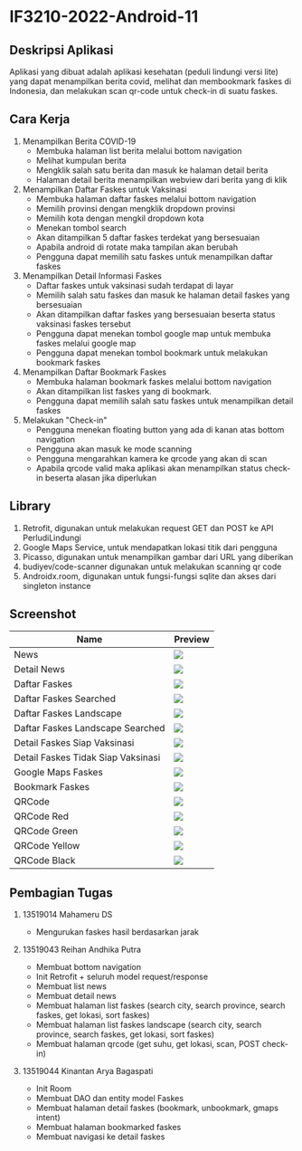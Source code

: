 # IF3210-2022-Android-11

## Deskripsi Aplikasi
Aplikasi yang dibuat adalah aplikasi kesehatan (peduli lindungi versi lite) yang dapat menampilkan berita covid, melihat dan membookmark faskes di Indonesia, dan melakukan scan qr-code untuk check-in di suatu faskes.

## Cara Kerja
1. Menampilkan Berita COVID-19
    - Membuka halaman list berita melalui bottom navigation
    - Melihat kumpulan berita
    - Mengklik salah satu berita dan masuk ke halaman detail berita
    - Halaman detail berita menampilkan webview dari berita yang di klik
2. Menampilkan Daftar Faskes untuk Vaksinasi
    - Membuka halaman daftar faskes melalui bottom navigation
    - Memilih provinsi dengan mengklik dropdown provinsi
    - Memilih kota dengan mengkil dropdown kota
    - Menekan tombol search
    - Akan ditampilkan 5 daftar faskes terdekat yang bersesuaian
    - Apabila android di rotate maka tampilan akan berubah
    - Pengguna dapat memilih satu faskes untuk menampilkan daftar faskes
3. Menampilkan Detail Informasi Faskes
    - Daftar faskes untuk vaksinasi sudah terdapat di layar
    - Memilih salah satu faskes dan masuk ke halaman detail faskes yang bersesuaian
    - Akan ditampilkan daftar faskes yang bersesuaian beserta status vaksinasi faskes tersebut
    - Pengguna dapat menekan tombol google map untuk membuka faskes melalui google map
    - Pengguna dapat menekan tombol bookmark untuk melakukan bookmark faskes
4. Menampilkan Daftar Bookmark Faskes
    - Membuka halaman bookmark faskes melalui bottom navigation
    - Akan ditampilkan list faskes yang di bookmark.
    - Pengguna dapat memilih salah satu faskes untuk menampilkan detail faskes
5. Melakukan "Check-in"
    - Pengguna menekan floating button yang ada di kanan atas bottom navigation
    - Pengguna akan masuk ke mode scanning
    - Pengguna mengarahkan kamera ke qrcode yang akan di scan
    - Apabila qrcode valid maka aplikasi akan menampilkan status check-in beserta alasan jika diperlukan

## Library
1. Retrofit, digunakan untuk melakukan request GET dan POST ke API PerludiLindungi
2. Google Maps Service, untuk mendapatkan lokasi titik dari pengguna
3. Picasso, digunakan untuk menampilkan gambar dari URL yang diberikan
4. budiyev/code-scanner digunakan untuk melakukan scanning qr code
5. Androidx.room, digunakan untuk fungsi-fungsi sqlite dan akses dari singleton instance

## Screenshot
| Name | Preview |
|------|---------|
| News | <img src="img/news.png"> |
| Detail News | <img src="img/detail_news.png"> |
| Daftar Faskes | <img src="img/daftar_faskes.png"> |
| Daftar Faskes Searched | <img src="img/daftar_faskes_searched.png"> |
| Daftar Faskes Landscape | <img src="img/daftar_faskes_landscape.png"> |
| Daftar Faskes Landscape Searched | <img src="img/daftar_faskes_landscape_searched.png"> |
| Detail Faskes Siap Vaksinasi | <img src="img/detail_faskes_siap_vaksinasi.jpg"> |
| Detail Faskes Tidak Siap Vaksinasi | <img src="img/detail_faskes_tidak_siap_vaksinasi.png"> |
| Google Maps Faskes | <img src="img/google_maps_faskes.jpg"> |
| Bookmark Faskes | <img src="img/bookmark_faskes.jpg"> |
| QRCode | <img src="img/qrcode.png"> |
| QRCode Red | <img src="img/qrcode_red.png"> |
| QRCode Green | <img src="img/qrcode_green.png"> |
| QRCode Yellow | <img src="img/qrcode_yellow.png"> |
| QRCode Black | <img src="img/qrcode_black.png"> |


## Pembagian Tugas
1. 13519014 Mahameru DS
    - Mengurukan faskes hasil berdasarkan jarak

2. 13519043 Reihan Andhika Putra
    - Membuat bottom navigation
    - Init Retrofit + seluruh model request/response
    - Membuat list news
    - Membuat detail news
    - Membuat halaman list faskes (search city, search province, search faskes, get lokasi, sort faskes)
    - Membuat halaman list faskes landscape (search city, search province, search faskes, get lokasi, sort faskes)
    - Membuat halaman qrcode (get suhu, get lokasi, scan, POST check-in)

3. 13519044 Kinantan Arya Bagaspati
    - Init Room
    - Membuat DAO dan entity model Faskes
    - Membuat halaman detail faskes (bookmark, unbookmark, gmaps intent)
    - Membuat halaman bookmarked faskes
    - Membuat navigasi ke detail faskes
